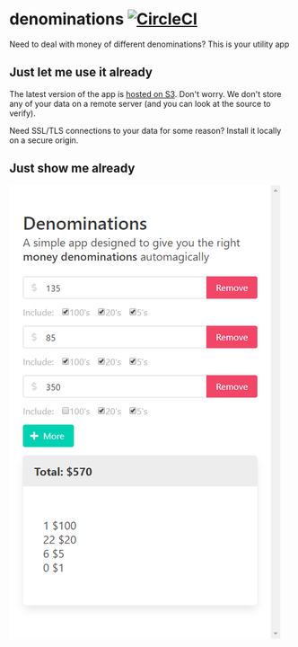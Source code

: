 # denominations [![CircleCI](https://circleci.com/gh/danesparza/denominations.svg?style=shield)](https://circleci.com/gh/danesparza/denominations)
Need to deal with money of different denominations?  This is your utility app

## Just let me use it already

The latest version of the app is [hosted on S3](http://denominations.s3-website-us-east-1.amazonaws.com/).  Don't worry.  We don't store any of your data on a remote server (and you can look at the source to verify).  

Need SSL/TLS connections to your data for some reason?  Install it locally on a secure origin.

## Just show me already

![Screenshot of denominations](denominations.png?raw=true)
